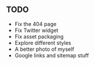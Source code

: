## TODO

* Fix the 404 page
* Fix Twitter widget
* Fix asset packaging
* Explore different styles
* A better photo of myself
* Google links and sitemap stuff